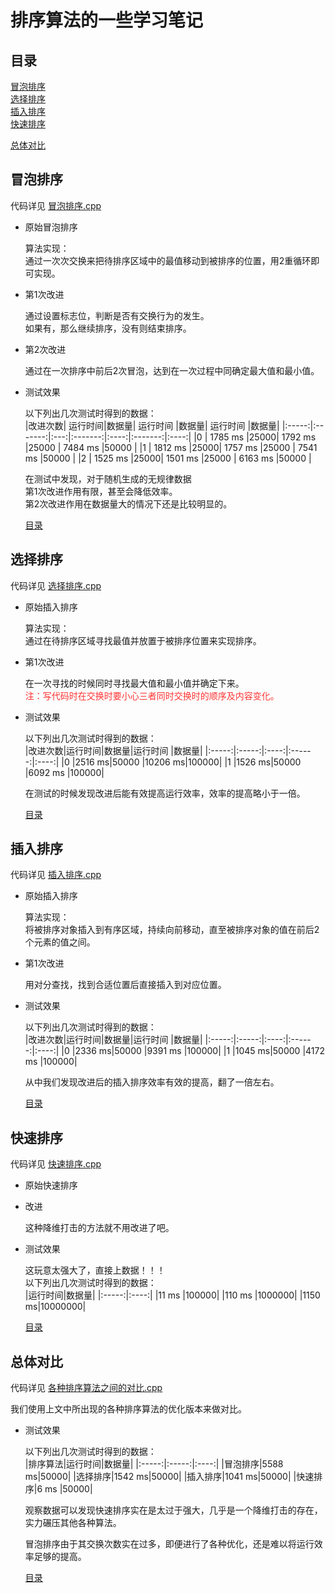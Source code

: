# 排序算法的一些学习笔记
## 目录
[冒泡排序](#冒泡排序)<br>
[选择排序](#选择排序)<br>
[插入排序](#插入排序)<br>
[快速排序](#快速排序)<br>

[总体对比](#总体对比)<br>

## 冒泡排序
代码详见  [冒泡排序.cpp](https://github.com/LJW0401/Basic_Algorithm/blob/main/%E6%8E%92%E5%BA%8F%E7%AE%97%E6%B3%95/%E5%86%92%E6%B3%A1%E6%8E%92%E5%BA%8F.cpp)

* 原始冒泡排序

    算法实现：<br>
    通过一次次交换来把待排序区域中的最值移动到被排序的位置，用2重循环即可实现。
* 第1次改进

    通过设置标志位，判断是否有交换行为的发生。<br>
    如果有，那么继续排序，没有则结束排序。

* 第2次改进

    通过在一次排序中前后2次冒泡，达到在一次过程中同确定最大值和最小值。

* 测试效果

    以下列出几次测试时得到的数据：<br>
    |改进次数| 运行时间|数据量| 运行时间 |数据量| 运行时间 |数据量|
    |:-----:|:-------:|:---:|:-------:|:----:|:-------:|:----:|
    |0      | 1785 ms |25000| 1792 ms |25000 | 7484 ms |50000 |
    |1      | 1812 ms |25000| 1757 ms |25000 | 7541 ms |50000 |
    |2      | 1525 ms |25000| 1501 ms |25000 | 6163 ms |50000 |

    在测试中发现，对于随机生成的无规律数据<br>
    第1次改进作用有限，甚至会降低效率。<br>
    第2次改进作用在数据量大的情况下还是比较明显的。

    [目录](#目录)

## 选择排序
代码详见  [选择排序.cpp](https://github.com/LJW0401/Basic_Algorithm/blob/main/%E6%8E%92%E5%BA%8F%E7%AE%97%E6%B3%95/%E9%80%89%E6%8B%A9%E6%8E%92%E5%BA%8F.cpp)

* 原始插入排序

    算法实现：<br>
    通过在待排序区域寻找最值并放置于被排序位置来实现排序。

* 第1次改进

    在一次寻找的时候同时寻找最大值和最小值并确定下来。<br>
    <font color=#ff3333>注：写代码时在交换时要小心三者同时交换时的顺序及内容变化。</font>

* 测试效果

    以下列出几次测试时得到的数据：<br>
    |改进次数|运行时间|数据量|运行时间 |数据量|
    |:-----:|:-----:|:----:|:------:|:----:|
    |0      |2516 ms|50000 |10206 ms|100000|
    |1      |1526 ms|50000 |6092 ms |100000|

    在测试的时候发现改进后能有效提高运行效率，效率的提高略小于一倍。

    [目录](#目录)

## 插入排序
代码详见  [插入排序.cpp](https://github.com/LJW0401/Basic_Algorithm/blob/main/%E6%8E%92%E5%BA%8F%E7%AE%97%E6%B3%95/%E6%8F%92%E5%85%A5%E6%8E%92%E5%BA%8F.cpp)

* 原始插入排序

    算法实现：<br>
    将被排序对象插入到有序区域，持续向前移动，直至被排序对象的值在前后2个元素的值之间。

* 第1次改进

    用对分查找，找到合适位置后直接插入到对应位置。

* 测试效果

    以下列出几次测试时得到的数据：<br>
    |改进次数|运行时间|数据量|运行时间 |数据量|
    |:-----:|:-----:|:----:|:------:|:----:|
    |0      |2336 ms|50000 |9391 ms |100000|
    |1      |1045 ms|50000 |4172 ms |100000|

    从中我们发现改进后的插入排序效率有效的提高，翻了一倍左右。

    [目录](#目录)

## 快速排序
代码详见  [快速排序.cpp](https://github.com/LJW0401/Basic_Algorithm/blob/main/%E6%8E%92%E5%BA%8F%E7%AE%97%E6%B3%95/%E5%BF%AB%E9%80%9F%E6%8E%92%E5%BA%8F.cpp)

* 原始快速排序

* 改进

    这种降维打击的方法就不用改进了吧。

* 测试效果

    这玩意太强大了，直接上数据！！！<br>
    以下列出几次测试时得到的数据：<br>
    |运行时间|数据量|
    |:-----:|:----:|
    |11 ms  |100000|
    |110 ms |1000000|
    |1150 ms|10000000|

    [目录](#目录)

## 总体对比
代码详见  [各种排序算法之间的对比.cpp](https://github.com/LJW0401/Basic_Algorithm/blob/main/%E6%8E%92%E5%BA%8F%E7%AE%97%E6%B3%95/%E5%90%84%E7%A7%8D%E6%8E%92%E5%BA%8F%E7%AE%97%E6%B3%95%E4%B9%8B%E9%97%B4%E7%9A%84%E5%AF%B9%E6%AF%94.cpp)

我们使用上文中所出现的各种排序算法的优化版本来做对比。

* 测试效果

    以下列出几次测试时得到的数据：<br>
    |排序算法|运行时间|数据量|
    |:-----:|:-----:|:----:|
    |冒泡排序|5588 ms|50000|
    |选择排序|1542 ms|50000|
    |插入排序|1041 ms|50000|
    |快速排序|6 ms   |50000|

    观察数据可以发现快速排序实在是太过于强大，几乎是一个降维打击的存在，实力碾压其他各种算法。

    冒泡排序由于其交换次数实在过多，即便进行了各种优化，还是难以将运行效率足够的提高。

    [目录](#目录)
    
